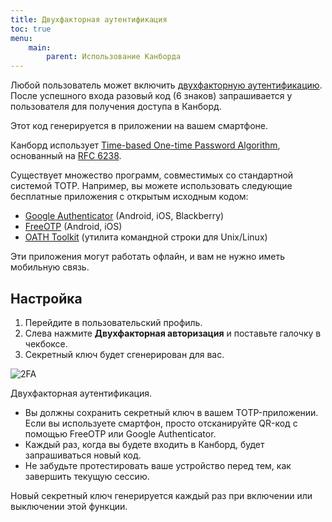 ```yaml
---
title: Двухфакторная аутентификация
toc: true
menu:
    main:
        parent: Использование Канборда
---
```


Любой пользователь может включить [двухфакторную аутентификацию](http://ru.wikipedia.org/wiki/Многофакторная_аутентификация). После успешного входа разовый код (6 знаков) запрашивается у пользователя для получения доступа в Канборд.

Этот код генерируется в приложении на вашем смартфоне.

Канборд использует [Time-based One-time Password Algorithm](http://ru.wikipedia.org/wiki/Time-based_One-time_Password_Algorithm), основанный на [RFC 6238](http://tools.ietf.org/html/rfc6238).

Существует множество программ, совместимых со стандартной системой TOTP. Например, вы можете использовать следующие бесплатные приложения с открытым исходным кодом:

-   [Google Authenticator](https://github.com/google/google-authenticator/) (Android, iOS, Blackberry)
-   [FreeOTP](https://freeotp.github.io/) (Android, iOS)
-   [OATH Toolkit](http://www.nongnu.org/oath-toolkit/) (утилита командной строки для Unix/Linux)

Эти приложения могут работать офлайн, и вам не нужно иметь мобильную связь.

Настройка
---------

1.  Перейдите в пользовательский профиль.
2.  Слева нажмите **Двухфакторная авторизация** и поставьте галочку в чекбоксе.
3.  Секретный ключ будет сгенерирован для вас.

![2FA](/images/v1/2fa.png)

Двухфакторная аутентификация.

-   Вы должны сохранить секретный ключ в вашем TOTP-приложении. Если вы используете смартфон, просто отсканируйте QR-код с помощью FreeOTP или Google Authenticator.
-   Каждый раз, когда вы будете входить в Канборд, будет запрашиваться новый код.
-   Не забудьте протестировать ваше устройство перед тем, как завершить текущую сессию.

Новый секретный ключ генерируется каждый раз при включении или выключении этой функции.
